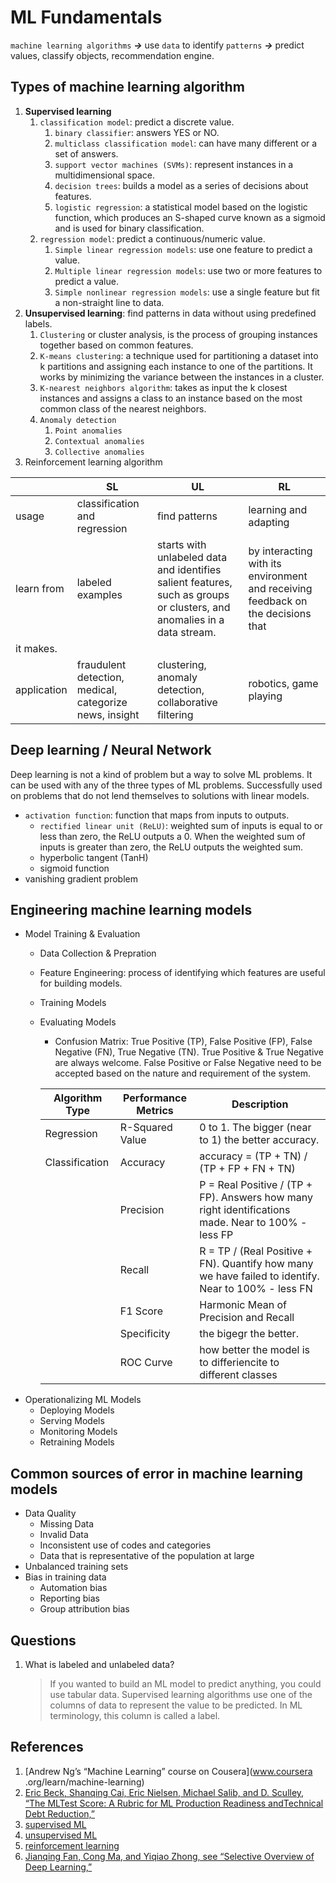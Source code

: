 # ML Fundamentals

`machine learning algorithms` ___->___ use `data` to identify `patterns` ___->___ predict values, classify objects, recommendation engine.

## Types of machine learning algorithm

1. __Supervised learning__
   1. `classification model`: predict a discrete value.
      1. `binary classifier`: answers YES or NO.
      2. `multiclass classification model`: can have many different or a set of answers.
      3. `support vector machines (SVMs)`: represent instances in a multidimensional space.
      4. `decision trees`: builds a model as a series of decisions about features.
      5. `logistic regression`: a statistical model based on the logistic function, which produces an S-shaped curve known as a sigmoid and is used for binary classification.
   2. `regression model`: predict a continuous/numeric value.
      1. `Simple linear regression models`: use one feature to predict a value.
      2. `Multiple linear regression models`: use two or more features to predict a value.
      3. `Simple nonlinear regression models`: use a single feature but fit a non-straight line to data.
2. __Unsupervised learning__: find patterns in data without using predefined labels.
   1. `Clustering` or cluster analysis, is the process of grouping instances together based on common features.
   2. `K-means clustering`: a technique used for partitioning a dataset into k partitions and assigning each instance to one of the partitions. It works by minimizing the variance between the instances in a cluster.
   3. `K-nearest neighbors algorithm`: takes as input the k closest instances and assigns a class to an instance based on the most common class of the nearest neighbors.
   4. `Anomaly detection`
      1. `Point anomalies`
      2. `Contextual anomalies`
      3. `Collective anomalies`
3. Reinforcement learning algorithm

|             | SL                                                      | UL                                                                                                                      | RL                                                                               |
| ----------- | ------------------------------------------------------- | ----------------------------------------------------------------------------------------------------------------------- | -------------------------------------------------------------------------------- |
| usage       | classification and regression                           | find patterns                                                                                                           | learning and adapting                                                            |
| learn from  | labeled examples                                        | starts with unlabeled data and identifies salient features, such as groups or clusters, and anomalies in a data stream. | by interacting with its environment and receiving feedback on the decisions that |
| it makes.   |
| application | fraudulent detection, medical, categorize news, insight | clustering, anomaly detection, collaborative filtering                                                                  | robotics, game playing                                                           |

## Deep learning / Neural Network

Deep learning is not a kind of problem but a way to solve ML problems. It can be used with any of the three types of ML problems. Successfully used on problems that do not lend themselves to solutions with linear models.

- `activation function`: function that maps from inputs to outputs.
  - `rectified linear unit (ReLU)`:  weighted sum of inputs is equal to or less than zero, the ReLU outputs a 0. When the weighted sum of inputs is greater than zero, the ReLU outputs the weighted sum.
  - hyperbolic tangent (TanH)
  - sigmoid function
- vanishing gradient problem

## Engineering machine learning models

- Model Training & Evaluation
  - Data Collection & Prepration
  - Feature Engineering: process of identifying which features are useful for building models.
  - Training Models
  - Evaluating Models
    - Confusion Matrix: True Positive (TP), False Positive (FP), False Negative (FN), True Negative (TN). True Positive & True Negative are always welcome. False Positive or False Negative need to be accepted based on the nature and requirement of the system.
  
    | Algorithm Type | Performance Metrics | Description                                                                                         |
    | -------------- | ------------------- | --------------------------------------------------------------------------------------------------- |
    | Regression     | R-Squared Value     | 0 to 1. The bigger (near to 1) the better accuracy.                                                 |
    | Classification | Accuracy            | accuracy = (TP + TN) / (TP + FP + FN + TN)                                                          |
    |                | Precision           | P = Real Positive / (TP + FP). Answers how many right identifications made. Near to 100% - less FP  |
    |                | Recall              | R = TP / (Real Positive + FN). Quantify how many we have failed to identify. Near to 100% - less FN |
    |                | F1 Score            | Harmonic Mean of Precision and Recall                                                               |
    |                | Specificity         | the bigegr the better.                                                                              |
    |                | ROC Curve           | how better the model is to differiencite to different classes                                       |
- Operationalizing ML Models
  - Deploying Models
  - Serving Models
  - Monitoring Models
  - Retraining Models

## Common sources of error in machine learning models

- Data Quality
  - Missing Data
  - Invalid Data
  - Inconsistent use of codes and categories
  - Data that is representative of the population at large
- Unbalanced training sets
- Bias in training data
  - Automation bias
  - Reporting bias
  - Group attribution bias

## Questions

1. What is labeled and unlabeled data?
   > If you wanted to build an ML model to predict anything, you could use tabular data. Supervised learning algorithms use one of the columns of data to represent the value to be predicted. In ML terminology, this column is called a label.

## References

1. [Andrew Ng’s “Machine Learning” course on Cousera](www.coursera .org/learn/machine-learning)
2. [Eric Beck, Shanqing Cai, Eric Nielsen, Michael Salib, and D. Sculley, “The MLTest Score: A Rubric for ML Production Readiness andTechnical Debt Reduction,”](https://research.google/pubs/pub46555/)
3. [supervised ML](https://en.wikipedia.org/wiki/Supervised_learning)
4. [unsupervised ML](https://en.wikipedia.org/wiki/Unsupervised_learning)
5. [reinforcement learning](https://en.wikipedia.org/wiki/Reinforcement_learning)
6. [Jianqing Fan, Cong Ma, and Yiqiao Zhong, see “Selective Overview of Deep Learning,”](https://arxiv.org/pdf/1904.05526.pdf)